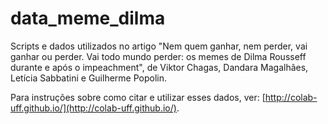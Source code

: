 # data_meme_dilma

Scripts e dados utilizados no artigo "Nem quem ganhar, nem perder, vai ganhar ou perder. Vai todo mundo perder: os memes de Dilma Rousseff durante e após o impeachment", de Viktor Chagas, Dandara Magalhães, Letícia Sabbatini e Guilherme Popolin.

Para instruções sobre como citar e utilizar esses dados, ver: [http://colab-uff.github.io/](http://colab-uff.github.io/).

